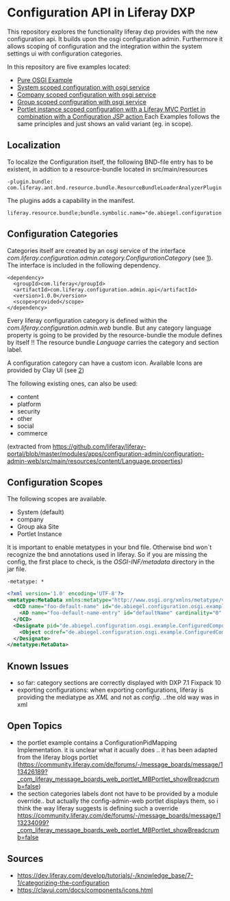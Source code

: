 # Configuration API in Liferay DXP
This repository explores the functionality liferay dxp provides with the new configuration api. It builds upon the osgi configuration admin. Furthermore it allows scoping of configuration and the integration within the system settings ui with configuration categories.

In this repository are five examples located:
* [Pure OSGI Example](/osgi-core-annotation/README.md)
* [System scoped configuration with osgi service](/liferay-scoped-system/README.md)
* [Company scoped configuration with osgi service](/liferay-scoped-company/README.md)
* [Group scoped configuration with osgi service](/liferay-scoped-group/README.md)
* [Portlet instance scoped configuration with a Liferay MVC Portlet in combination with a Configuration JSP action ](/liferay-scoped-portlet-instance/README.md)
Each Examples follows the same principles and just shows an valid variant (eg. in scope).

## Localization 
To localize the  Configuration itself, the following BND-file entry has to be existent, in addtion to a resource-bundle located in src/main/resources

```
-plugin.bundle: com.liferay.ant.bnd.resource.bundle.ResourceBundleLoaderAnalyzerPlugin
```
The plugins adds a capability in the manifest.

```
liferay.resource.bundle;bundle.symbolic.name="de.abiegel.configuration.osgi.example";resource.bundle.base.name="content.Language"
```

## Configuration Categories
Categories itself are created by an osgi service of the interface *com.liferay.configuration.admin.category.ConfigurationCategory* (see [1]).
The interface is included in the following dependency.

```
<dependency>
  <groupId>com.liferay</groupId>
  <artifactId>com.liferay.configuration.admin.api</artifactId>
  <version>1.0.0</version>
  <scope>provided</scope>
</dependency>
```

Every liferay configuration category is defined within the *com.liferay.configuration.admin.web* bundle. But any category language property is going to be provided by the resource-bundle the module defines by itself !! The resource bundle *Language* carries the category and section label. 

A configuration category can have a custom icon. Available Icons are provided by Clay UI (see [2])

The following existing ones, can also be used:

* content
* platform
* security
* other
* social
* commerce

(extracted from https://github.com/liferay/liferay-portal/blob/master/modules/apps/configuration-admin/configuration-admin-web/src/main/resources/content/Language.properties)


## Configuration Scopes

The following scopes are available.

* System (default)
* company
* Group aka Site 
* Portlet Instance

It is important to enable metatypes in your bnd file. Otherwise bnd won´t recognize the bnd annotations used in liferay. So if you are missing the config, the first place to check, is the *OSGI-INF/metadata* directory in the jar file.

```
-metatype: *
```

```Xml
<?xml version='1.0' encoding='UTF-8'?>
<metatype:MetaData xmlns:metatype="http://www.osgi.org/xmlns/metatype/v1.1.0" localization="content/Language">
  <OCD name="foo-default-name" id="de.abiegel.configuration.osgi.example.ConfiguredComponentConfig" description="foo-default-name-desc">
    <AD name="foo-default-name-entry" id="defaultName" cardinality="0" required="false" default="FOO" type="String" description="foo-default-name-entry-desc"/>
  </OCD>
  <Designate pid="de.abiegel.configuration.osgi.example.ConfiguredComponentConfig">
    <Object ocdref="de.abiegel.configuration.osgi.example.ConfiguredComponentConfig"/>
  </Designate>
</metatype:MetaData>
```

## Known Issues

* so far: category sections are correctly displayed with DXP 7.1 Fixpack 10  
* exporting configurations: when exporting configurations, liferay is providing the mediatype as *XML* and not as *config*. ..the old way was in xml

## Open Topics
*  the portlet example contains a ConfigurationPidMapping Implementation. it is unclear what it acually does .. it has been adapted from the liferay blogs portlet (https://community.liferay.com/de/forums/-/message_boards/message/113426189?_com_liferay_message_boards_web_portlet_MBPortlet_showBreadcrumb=false)
* the section categories labels dont not have to be provided by a module override.. but actually the config-admin-web portlet displays them, so i think the way liferay suggests is defining such a override https://community.liferay.com/de/forums/-/message_boards/message/113234099?_com_liferay_message_boards_web_portlet_MBPortlet_showBreadcrumb=false


## Sources

* https://dev.liferay.com/develop/tutorials/-/knowledge_base/7-1/categorizing-the-configuration
* https://clayui.com/docs/components/icons.html

[1]: https://dev.liferay.com/develop/tutorials/-/knowledge_base/7-1/categorizing-the-configuration  "Creating Configuration Categories"

[2]: https://clayui.com/docs/components/icons.html  "Clay UI Icons"

[4]: https://github.com/liferay/liferay-portal/blob/master/modules/apps/configuration-admin/configuration-admin-api/src/main/java/com/liferay/configuration/admin/category/ConfigurationCategory.java  "ConfigurationCategory"





